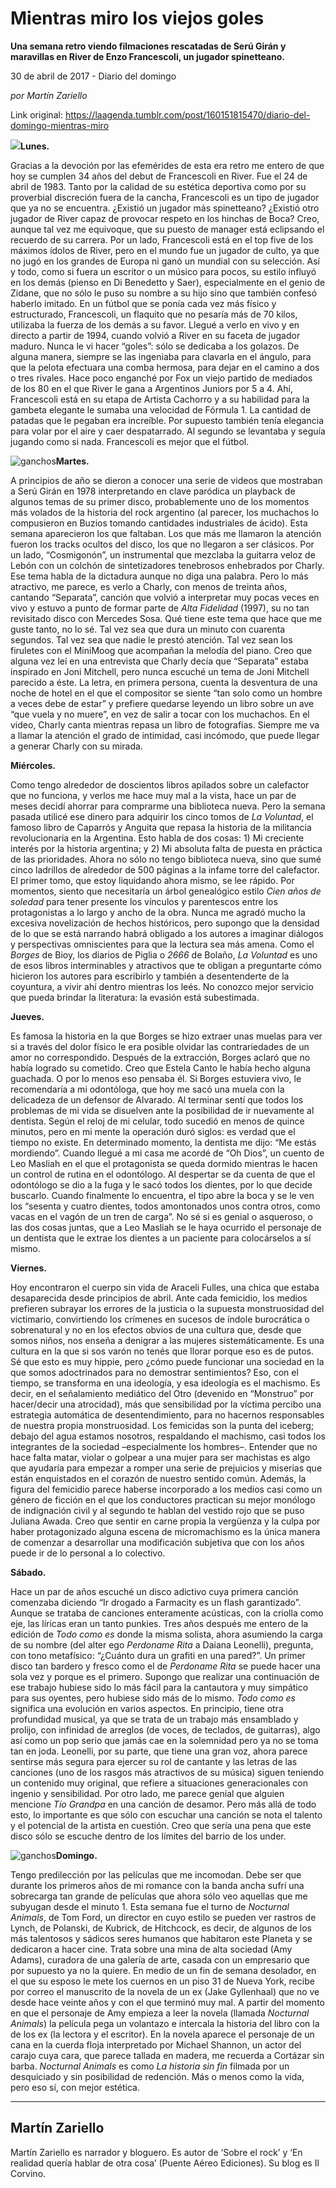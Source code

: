# Mientras miro los viejos goles

**Una semana retro viendo filmaciones rescatadas de Serú Girán y maravillas en River de Enzo Francescoli, un jugador spinetteano.**

30 de abril de 2017 - Diario del domingo

_por Martín Zariello_

Link original: https://laagenda.tumblr.com/post/160151815470/diario-del-domingo-mientras-miro

![](https://64.media.tumblr.com/31b8b338aa7214371bf395ccc326cdfb/tumblr_inline_pjzvoiAhRe1t6q87u_500.jpg)**Lunes.**   

Gracias a la devoción por las efemérides de esta era retro me entero de que hoy se cumplen 34 años del debut de Francescoli en River. Fue el 24 de abril de 1983. Tanto por la calidad de su estética deportiva como por su proverbial discreción fuera de la cancha, Francescoli es un tipo de jugador que ya no se encuentra. ¿Existió un jugador más spinetteano? ¿Existió otro jugador de River capaz de provocar respeto en los hinchas de Boca? Creo, aunque tal vez me equivoque, que su puesto de manager está eclipsando el recuerdo de su carrera. Por un lado, Francescoli está en el top five de los máximos ídolos de River, pero en el mundo fue un jugador de culto, ya que no jugó en los grandes de Europa ni ganó un mundial con su selección. Así y todo, como si fuera un escritor o un músico para pocos, su estilo influyó en los demás (pienso en Di Benedetto y Saer), especialmente en el genio de Zidane, que no sólo le puso su nombre a su hijo sino que también confesó haberlo imitado. En un fútbol que se ponía cada vez más físico y estructurado, Francescoli, un flaquito que no pesaría más de 70 kilos, utilizaba la fuerza de los demás a su favor. Llegué a verlo en vivo y en directo a partir de 1994, cuando volvió a River en su faceta de jugador maduro. Nunca le vi hacer “goles”: sólo se dedicaba a los golazos. De alguna manera, siempre se las ingeniaba para clavarla en el ángulo, para que la pelota efectuara una comba hermosa, para dejar en el camino a dos o tres rivales. Hace poco enganché por Fox un viejo partido de mediados de los 80 en el que River le gana a Argentinos Juniors por 5 a 4. Ahí, Francescoli está en su etapa de Artista Cachorro y a su habilidad para la gambeta elegante le sumaba una velocidad de Fórmula 1. La cantidad de patadas que le pegaban era increíble. Por supuesto también tenía elegancia para volar por el aire y caer despatarrado. Al segundo se levantaba y seguía jugando como si nada. Francescoli es mejor que el fútbol. 

![ganchos](https://64.media.tumblr.com/31b8b338aa7214371bf395ccc326cdfb/tumblr_inline_pjzvoiAhRe1t6q87u_500.jpg)**Martes.**   

A principios de año se dieron a conocer una serie de videos que mostraban a Serú Girán en 1978 interpretando en clave paródica un playback de algunos temas de su primer disco, probablemente uno de los momentos más volados de la historia del rock argentino (al parecer, los muchachos lo compusieron en Buzios tomando cantidades industriales de ácido). Esta semana aparecieron los que faltaban. Los que más me llamaron la atención fueron los tracks ocultos del disco, los que no llegaron a ser clásicos. Por un lado, “Cosmigonón”, un instrumental que mezclaba la guitarra veloz de Lebón con un colchón de sintetizadores tenebrosos enhebrados por Charly. Ese tema habla de la dictadura aunque no diga una palabra. Pero lo más atractivo, me parece, es verlo a Charly, con menos de treinta años, cantando “Separata”, canción que volvió a interpretar muy pocas veces en vivo y estuvo a punto de formar parte de *Alta Fidelidad* (1997), su no tan revisitado disco con Mercedes Sosa. Qué tiene este tema que hace que me guste tanto, no lo sé. Tal vez sea que dura un minuto con cuarenta segundos. Tal vez sea que nadie le prestó atención. Tal vez sean los firuletes con el MiniMoog que acompañan la melodía del piano. Creo que alguna vez leí en una entrevista que Charly decía que “Separata” estaba inspirado en Joni Mitchell, pero nunca escuché un tema de Joni Mitchell parecido a éste. La letra, en primera persona, cuenta la desventura de una noche de hotel en el que el compositor se siente “tan solo como un hombre a veces debe de estar” y prefiere quedarse leyendo un libro sobre un ave “que vuela y no muere”, en vez de salir a tocar con los muchachos. En el video, Charly canta mientras repasa un libro de fotografías. Siempre me va a llamar la atención el grado de intimidad, casi incómodo, que puede llegar a generar Charly con su mirada. 

**Miércoles.**   
 
Como tengo alrededor de doscientos libros apilados sobre un calefactor que no funciona, y verlos me hace muy mal a la vista, hace un par de meses decidí ahorrar para comprarme una biblioteca nueva. Pero la semana pasada utilicé ese dinero para adquirir los cinco tomos de *La Voluntad*, el famoso libro de Caparrós y Anguita que repasa la historia de la militancia revolucionaria en la Argentina. Esto habla de dos cosas: 1) Mi creciente interés por la historia argentina; y 2) Mi absoluta falta de puesta en práctica de las prioridades. Ahora no sólo no tengo biblioteca nueva, sino que sumé cinco ladrillos de alrededor de 500 páginas a la infame torre del calefactor. El primer tomo, que estoy liquidando ahora mismo, se lee rápido. Por momentos, siento que necesitaría un árbol genealógico estilo *Cien años de soledad* para tener presente los vínculos y parentescos entre los protagonistas a lo largo y ancho de la obra. Nunca me agradó mucho la excesiva novelización de hechos históricos, pero supongo que la densidad de lo que se está narrando habrá obligado a los autores a imaginar diálogos y perspectivas omniscientes para que la lectura sea más amena. Como el *Borges* de Bioy, los diarios de Piglia o *2666* de Bolaño, *La Voluntad* es uno de esos libros interminables y atractivos que te obligan a preguntarte cómo hicieron los autores para escribirlo y también a desentenderte de la coyuntura, a vivir ahí dentro mientras los leés. No conozco mejor servicio que pueda brindar la literatura: la evasión está subestimada. 

**Jueves.**   
 
Es famosa la historia en la que Borges se hizo extraer unas muelas para ver si a través del dolor físico le era posible olvidar las contrariedades de un amor no correspondido. Después de la extracción, Borges aclaró que no había logrado su cometido. Creo que Estela Canto le había hecho alguna guachada. O por lo menos eso pensaba él. Si Borges estuviera vivo, le recomendaría a mi odontóloga, que hoy me sacó una muela con la delicadeza de un defensor de Alvarado. Al terminar sentí que todos los problemas de mi vida se disuelven ante la posibilidad de ir nuevamente al dentista. Según el reloj de mi celular, todo sucedió en menos de quince minutos, pero en mi mente la operación duró siglos: es verdad que el tiempo no existe. En determinado momento, la dentista me dijo: “Me estás mordiendo”. Cuando llegué a mi casa me acordé de “Oh Dios”, un cuento de Leo Masliah en el que el protagonista se queda dormido mientras le hacen un control de rutina en el odontólogo. Al despertar se da cuenta de que el odontólogo se dio a la fuga y le sacó todos los dientes, por lo que decide buscarlo. Cuando finalmente lo encuentra, el tipo abre la boca y se le ven los “sesenta y cuatro dientes, todos amontonados unos contra otros, como vacas en el vagón de un tren de carga”. No sé si es genial o asqueroso, o las dos cosas juntas, que a Leo Masliah se le haya ocurrido el personaje de un dentista que le extrae los dientes a un paciente para colocárselos a sí mismo. 

**Viernes.**   
 
Hoy encontraron el cuerpo sin vida de Araceli Fulles, una chica que estaba desaparecida desde principios de abril. Ante cada femicidio, los medios prefieren subrayar los errores de la justicia o la supuesta monstruosidad del victimario, convirtiendo los crímenes en sucesos de índole burocrática o sobrenatural y no en los efectos obvios de una cultura que, desde que somos niños, nos enseña a denigrar a las mujeres sistemáticamente. Es una cultura en la que si sos varón no tenés que llorar porque eso es de putos. Sé que esto es muy hippie, pero ¿cómo puede funcionar una sociedad en la que somos adoctrinados para no demostrar sentimientos? Eso, con el tiempo, se transforma en una ideología, y esa ideología es el machismo. Es decir, en el señalamiento mediático del Otro (devenido en “Monstruo” por hacer/decir una atrocidad), más que sensibilidad por la víctima percibo una estrategia automática de desentendimiento, para no hacernos responsables de nuestra propia monstruosidad. Los femicidas son la punta del iceberg; debajo del agua estamos nosotros, respaldando el machismo, casi todos los integrantes de la sociedad –especialmente los hombres–. Entender que no hace falta matar, violar o golpear a una mujer para ser machistas es algo que ayudaría para empezar a romper una serie de prejuicios y miserias que están enquistados en el corazón de nuestro sentido común. Además, la figura del femicidio parece haberse incorporado a los medios casi como un género de ficción en el que los conductores practican su mejor monólogo de indignación civil y al segundo te hablan del vestido rojo que se puso Juliana Awada. Creo que sentir en carne propia la vergüenza y la culpa por haber protagonizado alguna escena de micromachismo es la única manera de comenzar a desarrollar una modificación subjetiva que con los años puede ir de lo personal a lo colectivo. 

**Sábado.**   

Hace un par de años escuché un disco adictivo cuya primera canción comenzaba diciendo “Ir drogado a Farmacity es un flash garantizado”. Aunque se trataba de canciones enteramente acústicas, con la criolla como eje, las líricas eran un tanto punkies. Tres años después me entero de la edición de *Todo como es* donde la misma solista, ahora asumiendo la carga de su nombre (del alter ego *Perdoname Rita* a Daiana Leonelli), pregunta, con tono metafísico: “¿Cuánto dura un grafiti en una pared?”. Un primer disco tan bardero y fresco como el de *Perdoname Rita* se puede hacer una sola vez y porque es el primero. Supongo que realizar una continuación de ese trabajo hubiese sido lo más fácil para la cantautora y muy simpático para sus oyentes, pero hubiese sido más de lo mismo. *Todo como es* significa una evolución en varios aspectos. En principio, tiene otra profundidad musical, ya que se trata de un trabajo más ensamblado y prolijo, con infinidad de arreglos (de voces, de teclados, de guitarras), algo así como un pop serio que jamás cae en la solemnidad pero ya no se toma tan en joda. Leonelli, por su parte, que tiene una gran voz, ahora parece sentirse más segura para ejercer su rol de cantante y las letras de las canciones (uno de los rasgos más atractivos de su música) siguen teniendo un contenido muy original, que refiere a situaciones generacionales con ingenio y sensibilidad. Por otro lado, me parece genial que alguien mencione *Tío Grandpa* en una canción de desamor. Pero más allá de todo esto, lo importante es que sólo con escuchar una canción se nota el talento y el potencial de la artista en cuestión. Creo que sería una pena que este disco sólo se escuche dentro de los límites del barrio de los under. 

![ganchos](https://64.media.tumblr.com/f161fd50dc6fa8889975683c096b3b8b/tumblr_inline_pjzvojiADH1t6q87u_500.jpg)**Domingo.**   

Tengo predilección por las películas que me incomodan. Debe ser que durante los primeros años de mi romance con la banda ancha sufrí una sobrecarga tan grande de películas que ahora sólo veo aquellas que me subyugan desde el minuto 1. Esta semana fue el turno de *Nocturnal Animals*, de Tom Ford, un director en cuyo estilo se pueden ver rastros de Lynch, de Polanski, de Kubrick, de Hitchcock, es decir, de algunos de los más talentosos y sádicos seres humanos que habitaron este Planeta y se dedicaron a hacer cine. Trata sobre una mina de alta sociedad (Amy Adams), curadora de una galería de arte, casada con un empresario que por supuesto ya no la quiere. En medio de un fin de semana desolador, en el que su esposo le mete los cuernos en un piso 31 de Nueva York, recibe por correo el manuscrito de la novela de un ex (Jake Gyllenhaal) que no ve desde hace veinte años y con el que terminó muy mal. A partir del momento en que el personaje de Amy empieza a leer la novela (llamada *Nocturnal Animals*) la película pega un volantazo e intercala la historia del libro con la de los ex (la lectora y el escritor). En la novela aparece el personaje de un cana en la cuerda floja interpretado por Michael Shannon, un actor del carajo cuya cara, que parece tallada en madera, me recuerda a Cortázar sin barba. *Nocturnal Animals* es como *La historia sin fin* filmada por un desquiciado y sin posibilidad de redención. Más o menos como la vida, pero eso sí, con mejor estética. 

  




---

Martín Zariello
---------------

 Martín Zariello es narrador y bloguero. Es autor de ‘Sobre el rock’ y ‘En realidad quería hablar de otra cosa’ (Puente Aéreo Ediciones). Su blog es Il Corvino.

